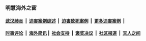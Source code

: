 
### 明慧海外之窗

####  [武汉肺炎](indexes/365.md?t=04221001) &nbsp;|&nbsp;  [迫害案例综述](indexes/328.md?t=04221001) &nbsp;|&nbsp; [迫害致死案例](indexes/277.md?t=04221001)  &nbsp;|&nbsp; [更多迫害案例](indexes/81.md?t=04221001)  &nbsp;|&nbsp; 
####  [时事评论](indexes/19.md?t=04221001) &nbsp;|&nbsp; [海外简讯](indexes/245.md?t=04221001)&nbsp;|&nbsp;  [社会支持](indexes/140.md?t=04221001) &nbsp;|&nbsp; [褒奖决议](indexes/282.md?t=04221001) &nbsp;|&nbsp; [社区报道](indexes/91.md?t=04221001)  &nbsp;|&nbsp; [天人之间](indexes/78.md?t=04221001) 

